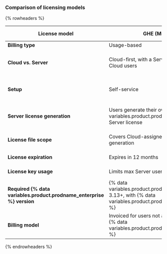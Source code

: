 ### Comparison of licensing models

{% rowheaders %}

| License model                          | GHE (Metered)                          | GHE (Volume/subscription)             |
|----------------------------------|-------------------------------------|------------------------------------|
| **Billing type**                | Usage-based | Volume-based         |
| **Cloud vs. Server**             | Cloud-first, with a Server use right for Cloud users | 1 user license covers both Cloud and Server (hybrid, Cloud-only, or Server-only) |
| **Setup**            | Self-service | Manual setup via {% data variables.product.github %} Sales |
| **Server license generation**    | Users generate their own {% data variables.product.prodname_enterprise %} Server license | License file provided by {% data variables.product.github %} Sales |
| **License file scope**        | Covers Cloud-assigned users at time of generation | Covers all purchased users for both Cloud and Server |
| **License expiration**           | Expires in 12 months | Aligned with volume license term |
| **License key usage**            | Limits max Server users | Covers all users in the volume subscription |
| **Required {% data variables.product.prodname_enterprise %} version**        | {% data variables.product.prodname_enterprise %} 3.13+, with {% data variables.product.prodname_github_connect %} | No specific version required |
| **Billing model**                | Invoiced for users not assigned on Cloud via {% data variables.product.prodname_github_connect %} | Fixed cost based on purchased volume |

{% endrowheaders %}
